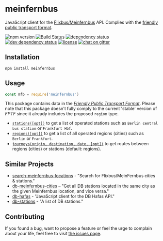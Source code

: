 # meinfernbus

JavaScript client for the [Flixbus/Meinfernbus](https://www.flixbus.de/) API. Complies with the [friendly public transport format](https://github.com/public-transport/friendly-public-transport-format).

[![npm version](https://img.shields.io/npm/v/meinfernbus.svg)](https://www.npmjs.com/package/meinfernbus)
[![Build Status](https://travis-ci.org/juliuste/meinfernbus.svg?branch=master)](https://travis-ci.org/juliuste/meinfernbus)
[![dependency status](https://img.shields.io/david/juliuste/meinfernbus.svg)](https://david-dm.org/juliuste/meinfernbus)
[![dev dependency status](https://img.shields.io/david/dev/juliuste/meinfernbus.svg)](https://david-dm.org/juliuste/meinfernbus#info=devDependencies)
[![license](https://img.shields.io/github/license/juliuste/meinfernbus.svg?style=flat)](LICENSE)
[![chat on gitter](https://badges.gitter.im/public-transport.svg)](https://gitter.im/public-transport)

## Installation

```shell
npm install meinfernbus
```

## Usage

```javascript
const mfb = require('meinfernbus')
```

This package contains data in the [*Friendly Public Transport Format*](https://github.com/public-transport/friendly-public-transport-format). Please note that this package doesn't fully comply to the current 'stable' version of *FPTF* since it already includes the proposed `region` type.

- [`stations([opt])`](docs/stations.md) to get a list of operated stations such as `Berlin central bus station` or `Frankfurt Hbf`.
- [`regions([opt])`](docs/regions.md) to get a list of all operated regions (cities) such as `Berlin` or `Frankfurt`.
- [`journeys(origin, destination, date, [opt])`](docs/journeys.md) to get routes between regions (cities) or stations (default: regions).

## Similar Projects

- [search-meinfernbus-locations](https://github.com/derhuerst/search-meinfernbus-locations/) - "Search for Flixbus/MeinFernbus cities & stations."
- [db-meinfernbus-cities](https://github.com/juliuste/db-meinfernbus-cities/) – "Get all DB stations located in the same city as the given Meinfernbus location, and vice versa."
- [db-hafas](https://github.com/derhuerst/db-hafas/) - "JavaScript client for the DB Hafas API."
- [db-stations](https://github.com/derhuerst/db-stations/) - "A list of DB stations."

## Contributing

If you found a bug, want to propose a feature or feel the urge to complain about your life, feel free to visit [the issues page](https://github.com/juliuste/meinfernbus/issues).
